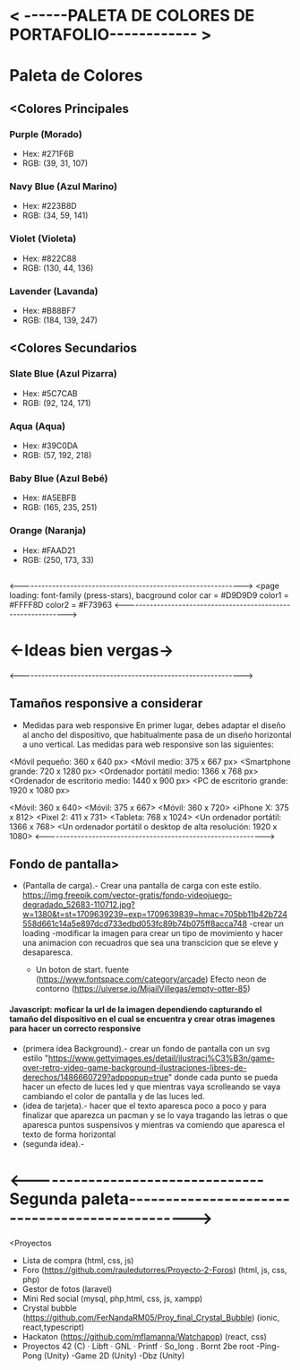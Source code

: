 # < ------PALETA DE COLORES DE PORTAFOLIO------------ >

# Paleta de Colores

## <Colores Principales

### Purple (Morado)

- Hex: #271F6B
- RGB: (39, 31, 107)

### Navy Blue (Azul Marino)

- Hex: #223B8D
- RGB: (34, 59, 141)

### Violet (Violeta)

- Hex: #822C88
- RGB: (130, 44, 136)

### Lavender (Lavanda)

- Hex: #B88BF7
- RGB: (184, 139, 247)

## <Colores Secundarios

### Slate Blue (Azul Pizarra)

- Hex: #5C7CAB
- RGB: (92, 124, 171)

### Aqua (Aqua)

- Hex: #39C0DA
- RGB: (57, 192, 218)

### Baby Blue (Azul Bebé)

- Hex: #A5EBFB
- RGB: (165, 235, 251)

### Orange (Naranja)

- Hex: #FAAD21
- RGB: (250, 173, 33)
  <Color font>

##

<-------------------------------------------------------------->
<page loading:
font-family (press-stars),
bacground color car = #D9D9D9
color1 = #FFFF8D
color2 = #F73963
<-------------------------------------------------------------->

# <-Ideas bien vergas->

<-------------------------------------------------------------->

## Tamaños responsive a considerar

- Medidas para web responsive
  En primer lugar, debes adaptar el diseño al ancho del dispositivo, que habitualmente pasa de un diseño horizontal a uno vertical. Las medidas para web responsive son las siguientes:

<Móvil pequeño: 360 x 640 px>
<Móvil medio: 375 x 667 px>
<Smartphone grande: 720 x 1280 px>
<Ordenador portátil medio: 1366 x 768 px>
<Ordenador de escritorio medio: 1440 x 900 px>
<PC de escritorio grande: 1920 x 1080 px>

<Móvil: 360 x 640>
<Móvil: 375 x 667>
<Móvil: 360 x 720>
<iPhone X: 375 x 812>
<Pixel 2: 411 x 731>
<Tableta: 768 x 1024>
<Un ordenador portátil: 1366 x 768>
<Un ordenador portátil o desktop de alta resolución: 1920 x 1080>
<------------------------------------------------------------->

## Fondo de pantalla>

- (Pantalla de carga).- Crear una pantalla de carga con este estilo. https://img.freepik.com/vector-gratis/fondo-videojuego-degradado_52683-110712.jpg?w=1380&t=st=1709639239~exp=1709639839~hmac=705bb11b42b724558d661c14a5e897dcd733edbd053fc89b74b075ff8acca748
  -crear un loading
  -modificar la imagen para crear un tipo de movimiento y hacer una animacion con recuadros que sea una transcicion que se eleve y desaparesca.

  - Un boton de start. fuente (https://www.fontspace.com/category/arcade) Efecto neon de contorno (https://uiverse.io/MijailVillegas/empty-otter-85)

#### Javascript: moficar la url de la imagen dependiendo capturando el tamaño del dispositivo en el cual se encuentra y crear otras imagenes para hacer un correcto responsive

- (primera idea Background).- crear un fondo de pantalla con un svg estilo "https://www.gettyimages.es/detail/ilustraci%C3%B3n/game-over-retro-video-game-background-ilustraciones-libres-de-derechos/1486660729?adppopup=true" donde cada punto se pueda hacer un efecto de luces led y que mientras vaya scrolleando se vaya cambiando el color de pantalla y de las luces led.
- (idea de tarjeta).- hacer que el texto aparesca poco a poco y para finalizar que aparezca un pacman y se lo vaya tragando las letras o que aparesca puntos suspensivos y mientras va comiendo que aparesca el texto de forma horizontal
- (segunda idea).-

# <--------------------------------Segunda paleta----------------------------------------------->

<Proyectos
  - Lista de compra (html, css, js)
  - Foro (https://github.com/rauledutorres/Proyecto-2-Foros) (html, js, css, php)
  - Gestor de fotos (laravel)
  - Mini Red social (mysql, php,html, css, js, xampp)
  - Crystal bubble (https://github.com/FerNandaRM05/Proy_final_Crystal_Bubble) (ionic, react,typescript)
  - Hackaton (https://github.com/mflamanna/Watchapop) (react, css)
  - Proyectos 42 (C) 
    · Libft 
    · GNL
    · Printf
    · So_long
    . Bornt 2be root
  -Ping-Pong (Unity)
  -Game 2D (Unity)
  -Dbz (Unity)
>